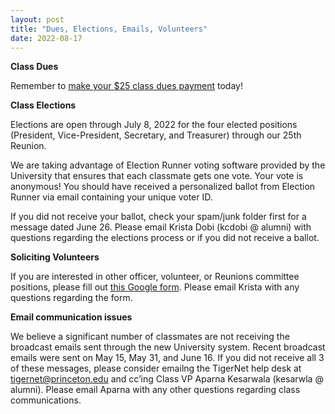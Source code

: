 ```yaml
---
layout: post
title: "Dues, Elections, Emails, Volunteers"
date: 2022-08-17
---
```

**Class Dues**

Remember to [make your $25 class dues payment](../../dues/) today!

**Class Elections**

Elections are open through July 8, 2022 for the four elected positions (President, Vice-President, Secretary, and Treasurer) through our 25th Reunion.

We are taking advantage of Election Runner voting software provided by the University that ensures that each classmate gets one vote. Your vote is anonymous! You should have received a personalized ballot from Election Runner via email containing your unique voter ID.

If you did not receive your ballot, check your spam/junk folder first for a message dated June 26. Please email Krista Dobi (kcdobi @ alumni) with questions regarding the elections process or if you did not receive a ballot.

**Soliciting Volunteers**

If you are interested in other officer, volunteer, or Reunions committee positions, please fill out [this Google form](https://forms.gle/7N1Nf5uVxRmhRKVy7). Please email Krista with any questions regarding the form.

**Email communication issues**

We believe a significant number of classmates are not receiving the broadcast emails sent through the new University system. Recent broadcast emails were sent on May 15, May 31, and June 16. If you did not receive all 3 of these messages, please consider emailng the TigerNet help desk at tigernet@princeton.edu and cc’ing Class VP Aparna Kesarwala (kesarwla @ alumni). Please email Aparna with any other questions regarding class communications.
